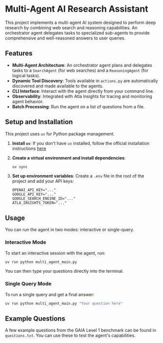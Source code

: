 # Multi-Agent AI Research Assistant

This project implements a multi-agent AI system designed to perform deep research by combining web search and reasoning capabilities. An orchestrator agent delegates tasks to specialized sub-agents to provide comprehensive and well-reasoned answers to user queries.

## Features

- **Multi-Agent Architecture**: An orchestrator agent plans and delegates tasks to a `SearchAgent` (for web searches) and a `ReasoningAgent` (for logical tasks).
- **Dynamic Tool Discovery**: Tools available in `actions.py` are automatically discovered and made available to the agents.
- **CLI Interface**: Interact with the agent directly from your command line.
- **Observability**: Integrated with Atla Insights for tracing and monitoring agent behavior.
- **Batch Processing**: Run the agent on a list of questions from a file.

## Setup and Installation

This project uses `uv` for Python package management.

1.  **Install `uv`**:
    If you don't have `uv` installed, follow the official installation instructions [here](https://docs.astral.sh/uv/getting-started/installation/)

2.  **Create a virtual environment and install dependencies**:
    ```bash
    uv sync
    ```

3.  **Set up environment variables**:
    Create a `.env` file in the root of the project and add your API keys:
    ```
    OPENAI_API_KEY="..."
    GOOGLE_API_KEY="..."
    GOOGLE_SEARCH_ENGINE_ID="..."
    ATLA_INSIGHTS_TOKEN="..."
    ```

## Usage

You can run the agent in two modes: interactive or single-query.

### Interactive Mode

To start an interactive session with the agent, run:

```bash
uv run python multi_agent_main.py
```

You can then type your questions directly into the terminal.

### Single Query Mode

To run a single query and get a final answer:

```bash
uv run python multi_agent_main.py "Your question here"
```

## Example Questions

A few example questions from the GAIA Level 1 benchmark can be found in `questions.txt`. You can use these to test the agent's capabilities.